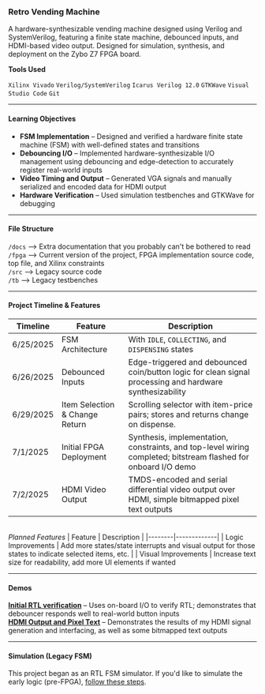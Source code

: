### Retro Vending Machine
A hardware-synthesizable vending machine designed using Verilog and SystemVerilog, featuring a finite state machine, debounced inputs, and HDMI-based video output. Designed for simulation, synthesis, and deployment on the Zybo Z7 FPGA board.

**Tools Used**

`Xilinx Vivado`
`Verilog/SystemVerilog`
`Icarus Verilog 12.0`
`GTKWave`
`Visual Studio Code`
`Git`

---

#### **Learning Objectives**

- **FSM Implementation** – Designed and verified a hardware finite state machine (FSM) with well-defined states and transitions
- **Debouncing I/O** – Implemented hardware-synthesizable I/O management using debouncing and edge-detection to accurately register real-world inputs
- **Video Timing and Output** – Generated VGA signals and manually serialized and encoded data for HDMI output
- **Hardware Verification** – Used simulation testbenches and GTKWave for debugging

---

#### **File Structure**

`/docs` –> Extra documentation that you probably can't be bothered to read\
`/fpga` –> Current version of the project, FPGA implementation source code, top file, and Xilinx constraints\
`/src`  –> Legacy source code\
`/tb`   –> Legacy testbenches

---

#### **Project Timeline & Features**

| Timeline | Feature | Description |
|--------|-------------|--------|
| 6/25/2025 | FSM Architecture | With `IDLE`, `COLLECTING`, and `DISPENSING` states 
| 6/26/2025 | Debounced Inputs | Edge-triggered and debounced coin/button logic for clean signal processing and hardware synthesizability |
| 6/29/2025 | Item Selection & Change Return | Scrolling selector with item-price pairs; stores and returns change on dispense. | 
| 7/1/2025 | Initial FPGA Deployment | Synthesis, implementation, constraints, and top-level wiring completed; bitstream flashed for onboard I/O demo |
| 7/2/2025| HDMI Video Output | TMDS-encoded and serial differential video output over HDMI, simple bitmapped pixel text outputs |

\
*Planned Features* 
| Feature | Description |
|--------|-------------|
| Logic Improvements | Add more states/state interrupts and visual output for those states to indicate selected items, etc. |
| Visual Improvements | Increase text size for readability, add more UI elements if wanted

---

#### **Demos**

[**Initial RTL verification**](https://www.youtube.com/embed/YAWXXol3p50?si=F_tX5mKkLMV4oSuX) –
Uses on-board I/O to verify RTL; demonstrates that debouncer responds well to real-world button inputs\
[**HDMI Output and Pixel Text**](https://youtu.be/nstLu7CKKXI?si=7paIRkDUl7c_qRaL) –
Demonstrates the results of my HDMI signal generation and interfacing, as well as some bitmapped text outputs


---
#### **Simulation (Legacy FSM)**
This project began as an RTL FSM simulator. If you'd like to simulate the early logic (pre-FPGA), [follow these steps](/docs/early-sim.md).


